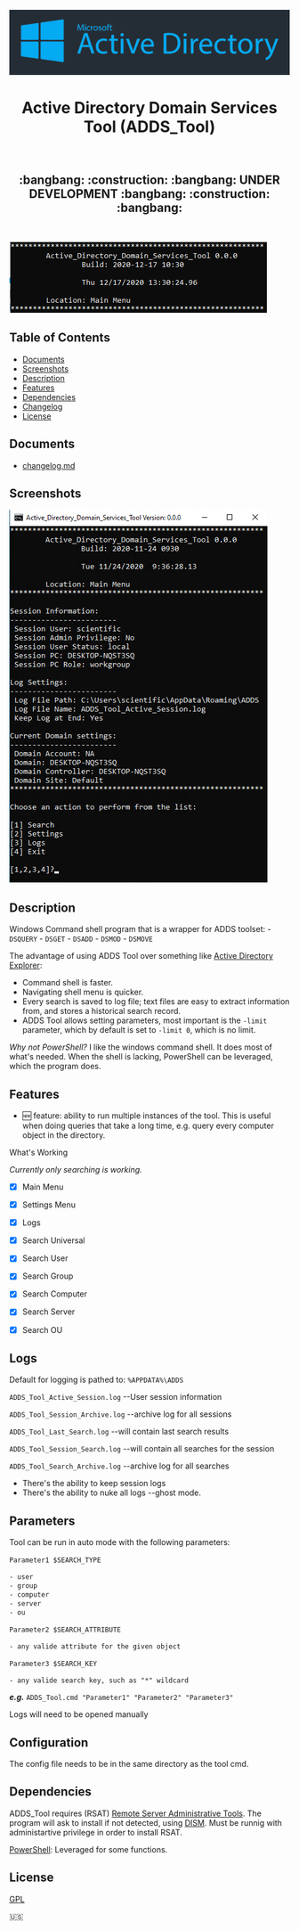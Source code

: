 ![Microsoft Active Directory Logo](./images/MS_AD-logo.png)

<h1 align="center"> Active Directory Domain Services Tool (ADDS_Tool) </h1> <br>

<h2 align="center"> :bangbang:  :construction:  :bangbang: UNDER DEVELOPMENT :bangbang:  :construction:  :bangbang: </h2> <br>

![Main Banner](./images/ADDS_T_Main_Banner.png)


## Table of Contents

- [Documents](#Documents)
- [Screenshots](#Screenshots)
- [Description](#Description)
- [Features](#features)
- [Dependencies](#Dependencies)
- [Changelog](#Documents)
- [License](#License)


## Documents

 - [changelog.md](https://github.com/DavidGeeraerts/ADDS_Tool/blob/main/ChangeLog.md)


## Screenshots

![Main Menu](./images/Main_Menu_Local.png)


## Description

Windows Command shell program that is a wrapper for ADDS toolset:
	- `DSQUERY`
	- `DSGET`
	- `DSADD`
	- `DSMOD`
	- `DSMOVE`
	
The advantage of using ADDS Tool over something like [Active Directory Explorer](https://docs.microsoft.com/en-us/sysinternals/downloads/adexplorer):
 - Command shell is faster.
 - Navigating shell menu is quicker.
 - Every search is saved to log file; text files are easy to extract information from, and stores a historical search record.
 - ADDS Tool allows setting parameters, most important is the `-limit` parameter, which by default is set to `-limit 0`, which is no limit.

*Why not PowerShell?*
I like the windows command shell. It does most of what's needed. When the shell is lacking, PowerShell can be leveraged, which the program does.


## Features

- :new: feature: ability to run multiple instances of the tool. This is useful when doing queries that take a long time, e.g. query every computer object in the directory.

 What's Working

*Currently only searching is working.*

- [X] Main Menu
- [X] Settings Menu
- [X] Logs
- [X] Search Universal
- [X] Search User
- [X] Search Group
- [X] Search Computer
- [X] Search Server
- [X] Search OU


## Logs

Default for logging is pathed to: `%APPDATA%\ADDS`

`ADDS_Tool_Active_Session.log` --User session information

`ADDS_Tool_Session_Archive.log` --archive log for all sessions

`ADDS_Tool_Last_Search.log` --will contain last search results

`ADDS_Tool_Session_Search.log` --will contain all searches for the session

`ADDS_Tool_Search_Archive.log` --archive log for all searches

- There's the ability to keep session logs
- There's the ability to nuke all logs --ghost mode.


## Parameters

Tool can be run in auto mode with the following parameters:

`Parameter1 $SEARCH_TYPE`
	
	- user
	- group
	- computer
	- server
	- ou

`Parameter2 $SEARCH_ATTRIBUTE`

	- any valide attribute for the given object

`Parameter3 $SEARCH_KEY`

	- any valide search key, such as "*" wildcard

***e.g.*** `ADDS_Tool.cmd "Parameter1" "Parameter2" "Parameter3"`

Logs will need to be opened manually


## Configuration

The config file needs to be in the same directory as the tool cmd.



## Dependencies

ADDS_Tool requires (RSAT) [Remote Server Administrative Tools](https://docs.microsoft.com/en-us/troubleshoot/windows-server/system-management-components/remote-server-administration-tools). 
The program will ask to install if not detected, using [DISM](https://docs.microsoft.com/en-us/windows-hardware/manufacture/desktop/what-is-dism). 
Must be runnig with administartive privilege in order to install RSAT. 

[PowerShell](https://docs.microsoft.com/en-us/powershell/scripting/overview): Leveraged for some functions.


## License

[GPL](LICENSE)

:us: